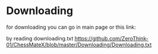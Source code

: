 # Downloading

for downloading you can go in main page or this link:

by reading downloading.txt 
https://github.com/ZeroThink-01/ChessMateX/blob/master/Downloading/Downloading.txt